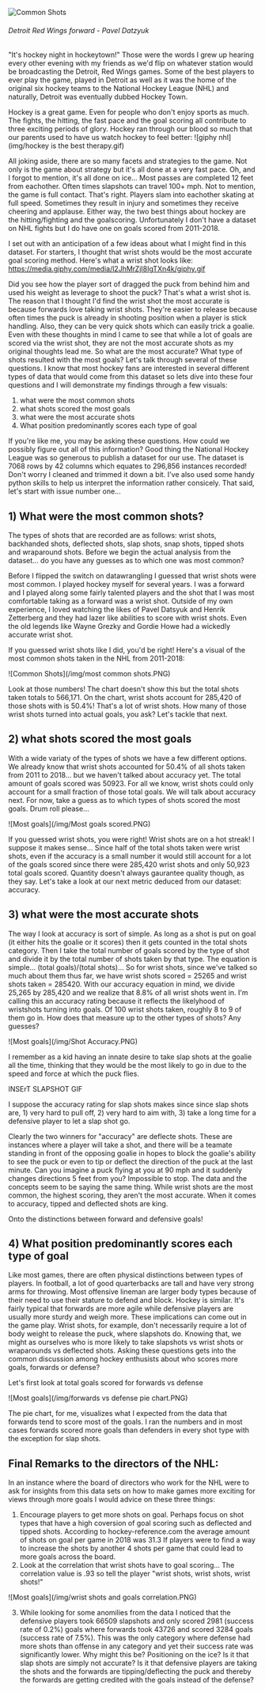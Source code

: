 ![Common Shots](/img/pavel-datzyuk.jpg)
###### Detroit Red Wings forward - Pavel Datzyuk


"It's hockey night in hockeytown!"  Those were the words I grew up hearing every other evening with my friends as we'd flip on whatever station would be broadcasting the Detroit, Red Wings games. Some of the best players to ever play the game, played in Detroit as well as it was the home of the original six hockey teams to the National Hockey League (NHL) and naturally, Detroit was eventually dubbed Hockey Town.

Hockey is a great game.  Even for people who don't enjoy sports as much.  The fights, the hitting, the fast pace and the goal scoring all contribute to three exciting periods of glory.  Hockey ran through our blood so much that our parents used to have us watch hockey to feel better: 
![giphy nhl](img/hockey is the best therapy.gif)

All joking aside, there are so many facets and strategies to the game.  Not only is the game about strategy but it's all done at a very fast pace.  Oh, and I forgot to mention, it's all done on ice...  Most passes are completed 12 feet from eachother.  Often times slapshots can travel 100+ mph.  Not to mention, the game is full contact.  That's right.  Players slam into eachother skating at full speed.  Sometimes they result in injury and sometimes they receive cheering and applause.  Either way, the two best things about hockey are the hitting/fighting and the goalscoring.  Unfortunately I don't have a dataset on NHL fights but I do have one on goals scored from 2011-2018.

I set out with an anticipation of a few ideas about what I might find in this dataset.  For starters, I thought that wrist shots would be the most accurate goal scoring method.  Here's what a wrist shot looks like: https://media.giphy.com/media/l2JhMrZjI8IgTXn4k/giphy.gif

Did you see how the player sort of dragged the puck from behind him and used his weight as leverage to shoot the puck?  That's what a wrist shot is.  The reason that I thought I'd find the wrist shot the most accurate is because forwards love taking wrist shots.  They're easier to release because often times the puck is already in shooting position when a player is stick handling.  Also, they can be very quick shots which can easily trick a goalie.  Even with these thoughts in mind I came to see that while a lot of goals are scored via the wrist shot, they are not the most accurate shots as my original thoughts lead me.  So what are the most accurate?  What type of shots resulted with the most goals?  Let's talk through several of these questions.  I know that most hockey fans are interested in several different types of data that would come from this dataset so lets dive into these four questions and I will demonstrate my findings through a few visuals:

1) what were the most common shots
2) what shots scored the most goals
3) what were the most accurate shots
4) What position predominantly scores each type of goal

If you're like me, you may be asking these questions.  How could we possibly figure out all of this information?  Good thing the National Hockey League was so generous to publish a dataset for our use.  The dataset is 7068 rows by 42 columns which equates to 296,856 instances recorded!  Don't worry I cleaned and trimmed it down a bit.  I've also used some handy python skills to help us interpret the information rather consicely.  That said, let's start with issue number one...

## 1) What were the most common shots?
The types of shots that are recorded are as follows: wrist shots, backhanded shots, deflected shots, slap shots, snap shots, tipped shots and wraparound shots.  Before we begin the actual analysis from the dataset...  do you have any guesses as to which one was most common?

Before I flipped the switch on datawrangling I guessed that wrist shots were most common.  I played hockey myself for several years.  I was a forward and I played along some fairly talented players and the shot that I was most comfortable taking as a forward was a wrist shot.  Outside of my own experience, I loved watching the likes of Pavel Datsyuk and Henrik Zetterberg and they had lazer like abilities to score with wrist shots.  Even the old legends like Wayne Grezky and Gordie Howe had a wickedly accurate wrist shot.

If you guessed wrist shots like I did, you'd be right!  Here's a visual of the most common shots taken in the NHL from 2011-2018:

![Common Shots](/img/most common shots.PNG)

Look at those numbers!  The chart doesn't show this but the total shots taken totals to 566,171.  On the chart, wrist shots account for 285,420 of those shots with is 50.4%!  That's a lot of wrist shots.  How many of those wrist shots turned into actual goals, you ask?  Let's tackle that next.

## 2) what shots scored the most goals
With a wide variaty of the types of shots we have a few different options.  We already know that wrist shots accounted for 50.4% of all shots taken from 2011 to 2018... but we haven't talked about accuracy yet.  The total amount of goals scored was 50923.  For all we know, wrist shots could only account for a small fraction of those total goals.  We will talk about accuracy next.  For now, take a guess as to which types of shots scored the most goals.  Drum roll please...

![Most goals](/img/Most goals scored.PNG)

If you guessed wrist shots, you were right!  Wrist shots are on a hot streak!  I suppose it makes sense...  Since half of the total shots taken were wrist shots, even if the accuracy is a small number it would still account for a lot of the goals scored since there were 285,420 wrist shots and only 50,923 total goals scored.  Quantity doesn't always gaurantee quality though, as they say.  Let's take a look at our next metric deduced from our dataset: accuracy.

## 3) what were the most accurate shots
The way I look at accuracy is sort of simple.  As long as a shot is put on goal (it either hits the goalie or it scores) then it gets counted in the total shots category.  Then I take the total number of goals scored by the type of shot and divide it by the total number of shots taken by that type.  The equation is simple...  (total goals)/(total shots)...  So for wrist shots, since we've talked so much about them thus far, we have wrist shots scored = 25265 and wrist shots taken = 285420.  With our accuracy equation in mind, we divide 25,265 by 285,420 and we realize that 8.8% of all wrist shots went in.  I'm calling this an accuracy rating because it reflects the likelyhood of wristshots turning into goals.  Of 100 wrist shots taken, roughly 8 to 9 of them go in.  How does that measure up to the other types of shots?  Any guesses?

![Most goals](/img/Shot Accuracy.PNG)


I remember as a kid having an innate desire to take slap shots at the goalie all the time, thinking that they would be the most likely to go in due to the speed and force at which the puck flies.

INSErT SLAPSHOT GIF

I suppose the accuracy rating for slap shots makes since since slap shots are, 1) very hard to pull off, 2) very hard to aim with, 3) take a long time for a defensive player to let a slap shot go.

Clearly the two winners for "accuracy" are deflecte shots.  These are instances where a player will take a shot, and there will be a teamate standing in front of the opposing goalie in hopes to block the goalie's ability to see the puck or even to tip or deflect the direction of the puck at the last minute.  Can you imagine a puck flying at you at 90 mph and it suddenly changes directions 5 feet from you?  Impossible to stop.  The data and the concepts seem to be saying the same thing.  While wrist shots are the most common, the highest scoring, they aren't the most accurate.  When it comes to accuracy, tipped and deflected shots are king.

Onto the distinctions between forward and defensive goals!

## 4) What position predominantly scores each type of goal
Like most games, there are often physical distinctions between types of players.  In football, a lot of good quarterbacks are tall and have very strong arms for throwing.  Most offensive lineman are larger body types because of their need to use their stature to defend and block.  Hockey is similar.  It's fairly typical that forwards are more agile while defensive players are usually more sturdy and weigh more.  These implications can come out in the game play.  Wrist shots, for example, don't necessarily require a lot of body weight to release the puck, where slapshots do.  Knowing that, we might as ourselves who is more likely to take slapshots vs wrist shots or wraparounds vs deflected shots.  Asking these questions gets into the common discussion among hockey enthusists about who scores more goals, forwards or defense?

Let's first look at total goals scored for forwards vs defense

![Most goals](/img/forwards vs defense pie chart.PNG)

The pie chart, for me, visualizes what I expected from the data that forwards tend to score most of the goals.  I ran the numbers and in most cases forwards scored more goals than defenders in every shot type with the exception for slap shots.

## Final Remarks to the directors of the NHL:

In an instance where the board of directors who work for the NHL were to ask for insights from this data sets on how to make games more exciting for views through more goals I would advice on these three things:

1) Encourage players to get more shots on goal. Perhaps focus on shot types that have a high coversion of goal scoring such as deflected and tipped shots.  According to hockey-reference.com the average amount of shots on goal per game in 2018 was 31.3  If players were to find a way to increase the shots by another 4 shots per game that could lead to more goals across the board.
2) Look at the correlation that wrist shots have to goal scoring...  The correlation value is .93 so tell the player "wrist shots, wrist shots, wrist shots!"

![Most goals](/img/wrist shots and goals correlation.PNG)

3) While looking for some anomilies from the data I noticed that the defensive players took 66509 slapshots and only scored 2981 (success rate of 0.2%) goals where forwards took 43726 and scored 3284 goals (success rate of 7.5%).  This was the only category where defense had more shots than offense in any category and yet their success rate was significantly lower.  Why might this be?  Positioning on the ice?  Is it that slap shots are simply not accurate?  Is it that defensive players are taking the shots and the forwards are tipping/deflecting the puck and thereby the forwards are getting credited with the goals instead of the defense?
